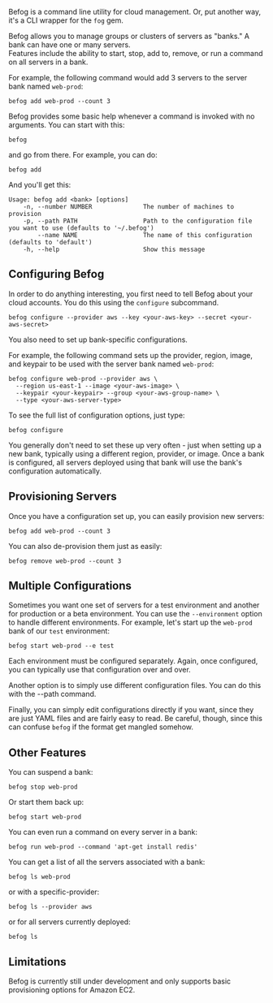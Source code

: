 Befog is a command line utility for cloud management. Or, put another way, it's a CLI wrapper for the `fog` gem.

Befog allows you to manage groups or clusters of servers as "banks."  A bank can have one or many servers.  
Features include the ability to start, stop, add to, remove, or run a command on all servers in a bank.

For example, the following command would add 3 servers to the server bank named `web-prod`:

    befog add web-prod --count 3

Befog provides some basic help whenever a command is invoked with no arguments. You can start with this:

    befog
  
and go from there. For example, you can do:

    befog add
    
And you'll get this:

    Usage: befog add <bank> [options]
        -n, --number NUMBER              The number of machines to provision
        -p, --path PATH                  Path to the configuration file you want to use (defaults to '~/.befog')
            --name NAME                  The name of this configuration (defaults to 'default')
        -h, --help                       Show this message

## Configuring Befog

In order to do anything interesting, you first need to tell Befog about your cloud accounts. You do this using the `configure` subcommand.

    befog configure --provider aws --key <your-aws-key> --secret <your-aws-secret>
        
You also need to set up bank-specific configurations.

For example, the following command sets up the provider, region, image, and keypair to be used with the server bank named `web-prod`:

    befog configure web-prod --provider aws \
      --region us-east-1 --image <your-aws-image> \
      --keypair <your-keypair> --group <your-aws-group-name> \ 
      --type <your-aws-server-type>
    
To see the full list of configuration options, just type:

    befog configure
    
You generally don't need to set these up very often - just when setting up a new bank, typically using a different region, provider, or image. Once a bank is configured, all servers deployed using that bank will use the bank's configuration automatically.
        
## Provisioning Servers

Once you have a configuration set up, you can easily provision new servers:

    befog add web-prod --count 3

You can also de-provision them just as easily:

    befog remove web-prod --count 3
    
## Multiple Configurations

Sometimes you want one set of servers for a test environment and another for production or a beta environment. You can use the `--environment` option to handle different environments. For example, let's start up the `web-prod` bank of our `test` environment:

    befog start web-prod --e test
    
Each environment must be configured separately. Again, once configured, you can typically use that configuration over and over.

Another option is to simply use different configuration files. You can do this with the --path command.

Finally, you can simply edit configurations directly if you want, since they are just YAML files and are fairly easy to read. Be careful, though, since this can confuse `befog` if the format get mangled somehow.

## Other Features

You can suspend a bank:

    befog stop web-prod
    
Or start them back up:

    befog start web-prod
    
You can even run a command on every server in a bank:

    befog run web-prod --command 'apt-get install redis'
    
You can get a list of all the servers associated with a bank:

    befog ls web-prod
    
or with a specific-provider:

    befog ls --provider aws
    
or for all servers currently deployed:

    befog ls
    
## Limitations

Befog is currently still under development and only supports basic provisioning options for Amazon EC2.

